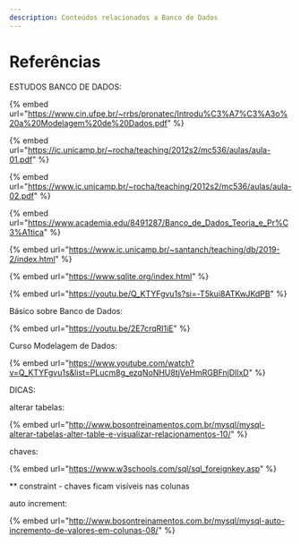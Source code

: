 ```yaml
---
description: Conteúdos relacionados a Banco de Dados
---
```


# Referências

ESTUDOS BANCO DE DADOS:



{% embed url="https://www.cin.ufpe.br/~rrbs/pronatec/Introdu%C3%A7%C3%A3o%20a%20Modelagem%20de%20Dados.pdf" %}



{% embed url="https://ic.unicamp.br/~rocha/teaching/2012s2/mc536/aulas/aula-01.pdf" %}



{% embed url="https://www.ic.unicamp.br/~rocha/teaching/2012s2/mc536/aulas/aula-02.pdf" %}





{% embed url="https://www.academia.edu/8491287/Banco_de_Dados_Teoria_e_Pr%C3%A1tica" %}



{% embed url="https://www.ic.unicamp.br/~santanch/teaching/db/2019-2/index.html" %}



{% embed url="https://www.sqlite.org/index.html" %}



{% embed url="https://youtu.be/Q_KTYFgvu1s?si=-T5kui8ATKwJKdPB" %}



Básico sobre Banco de Dados:

{% embed url="https://youtu.be/2E7crqRI1iE" %}

Curso Modelagem de Dados:

{% embed url="https://www.youtube.com/watch?v=Q_KTYFgvu1s&list=PLucm8g_ezqNoNHU8tjVeHmRGBFnjDIlxD" %}

DICAS:

alterar tabelas:

{% embed url="http://www.bosontreinamentos.com.br/mysql/mysql-alterar-tabelas-alter-table-e-visualizar-relacionamentos-10/" %}

chaves:

{% embed url="https://www.w3schools.com/sql/sql_foreignkey.asp" %}

\*\* constraint - chaves ficam visíveis nas colunas

auto increment:

{% embed url="http://www.bosontreinamentos.com.br/mysql/mysql-auto-incremento-de-valores-em-colunas-08/" %}
